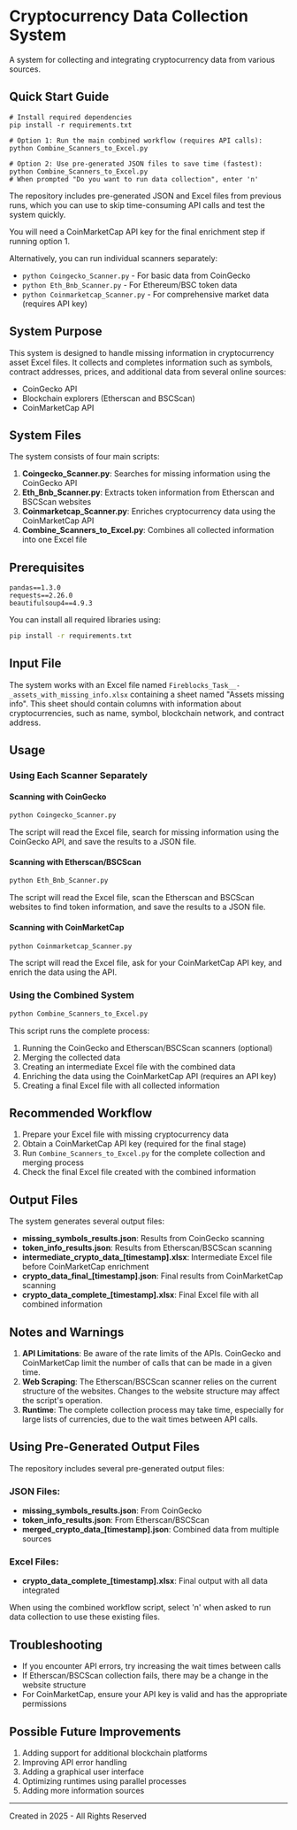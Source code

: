 # Cryptocurrency Data Collection System

A system for collecting and integrating cryptocurrency data from various sources.

## Quick Start Guide

```
# Install required dependencies
pip install -r requirements.txt

# Option 1: Run the main combined workflow (requires API calls):
python Combine_Scanners_to_Excel.py

# Option 2: Use pre-generated JSON files to save time (fastest):
python Combine_Scanners_to_Excel.py
# When prompted "Do you want to run data collection", enter 'n'
```

The repository includes pre-generated JSON and Excel files from previous runs, 
which you can use to skip time-consuming API calls and test the system quickly.

You will need a CoinMarketCap API key for the final enrichment step if running option 1.

Alternatively, you can run individual scanners separately:
- `python Coingecko_Scanner.py` - For basic data from CoinGecko
- `python Eth_Bnb_Scanner.py` - For Ethereum/BSC token data
- `python Coinmarketcap_Scanner.py` - For comprehensive market data (requires API key)

## System Purpose

This system is designed to handle missing information in cryptocurrency asset Excel files. It collects and completes information such as symbols, contract addresses, prices, and additional data from several online sources:
- CoinGecko API
- Blockchain explorers (Etherscan and BSCScan)
- CoinMarketCap API

## System Files

The system consists of four main scripts:

1. **Coingecko_Scanner.py**: Searches for missing information using the CoinGecko API
2. **Eth_Bnb_Scanner.py**: Extracts token information from Etherscan and BSCScan websites
3. **Coinmarketcap_Scanner.py**: Enriches cryptocurrency data using the CoinMarketCap API
4. **Combine_Scanners_to_Excel.py**: Combines all collected information into one Excel file

## Prerequisites

```
pandas==1.3.0
requests==2.26.0
beautifulsoup4==4.9.3
```

You can install all required libraries using:

```bash
pip install -r requirements.txt
```

## Input File

The system works with an Excel file named `Fireblocks_Task__-_assets_with_missing_info.xlsx` containing a sheet named "Assets missing info".
This sheet should contain columns with information about cryptocurrencies, such as name, symbol, blockchain network, and contract address.

## Usage

### Using Each Scanner Separately

#### Scanning with CoinGecko
```python
python Coingecko_Scanner.py
```
The script will read the Excel file, search for missing information using the CoinGecko API, and save the results to a JSON file.

#### Scanning with Etherscan/BSCScan
```python
python Eth_Bnb_Scanner.py
```
The script will read the Excel file, scan the Etherscan and BSCScan websites to find token information, and save the results to a JSON file.

#### Scanning with CoinMarketCap
```python
python Coinmarketcap_Scanner.py
```
The script will read the Excel file, ask for your CoinMarketCap API key, and enrich the data using the API.

### Using the Combined System

```python
python Combine_Scanners_to_Excel.py
```

This script runs the complete process:
1. Running the CoinGecko and Etherscan/BSCScan scanners (optional)
2. Merging the collected data
3. Creating an intermediate Excel file with the combined data
4. Enriching the data using the CoinMarketCap API (requires an API key)
5. Creating a final Excel file with all collected information

## Recommended Workflow

1. Prepare your Excel file with missing cryptocurrency data
2. Obtain a CoinMarketCap API key (required for the final stage)
3. Run `Combine_Scanners_to_Excel.py` for the complete collection and merging process
4. Check the final Excel file created with the combined information

## Output Files

The system generates several output files:
- **missing_symbols_results.json**: Results from CoinGecko scanning
- **token_info_results.json**: Results from Etherscan/BSCScan scanning
- **intermediate_crypto_data_[timestamp].xlsx**: Intermediate Excel file before CoinMarketCap enrichment
- **crypto_data_final_[timestamp].json**: Final results from CoinMarketCap scanning
- **crypto_data_complete_[timestamp].xlsx**: Final Excel file with all combined information

## Notes and Warnings

1. **API Limitations**: Be aware of the rate limits of the APIs. CoinGecko and CoinMarketCap limit the number of calls that can be made in a given time.
2. **Web Scraping**: The Etherscan/BSCScan scanner relies on the current structure of the websites. Changes to the website structure may affect the script's operation.
3. **Runtime**: The complete collection process may take time, especially for large lists of currencies, due to the wait times between API calls.

## Using Pre-Generated Output Files

The repository includes several pre-generated output files:

### JSON Files:
- **missing_symbols_results.json**: From CoinGecko
- **token_info_results.json**: From Etherscan/BSCScan
- **merged_crypto_data_[timestamp].json**: Combined data from multiple sources

### Excel Files:
- **crypto_data_complete_[timestamp].xlsx**: Final output with all data integrated

When using the combined workflow script, select 'n' when asked to run data collection to use these existing files.

## Troubleshooting

- If you encounter API errors, try increasing the wait times between calls
- If Etherscan/BSCScan collection fails, there may be a change in the website structure
- For CoinMarketCap, ensure your API key is valid and has the appropriate permissions

## Possible Future Improvements

1. Adding support for additional blockchain platforms
2. Improving API error handling
3. Adding a graphical user interface
4. Optimizing runtimes using parallel processes
5. Adding more information sources

---

Created in 2025 - All Rights Reserved
